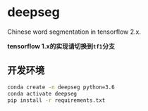 # deepseg

Chinese word segmentation in tensorflow 2.x.

**tensorflow 1.x的实现请切换到`tf1`分支**


## 开发环境

```bash
conda create -n deepseg python=3.6
conda activate deepseg 
pip install -r requirements.txt
```


